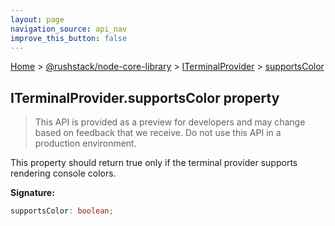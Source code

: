 ```yaml
---
layout: page
navigation_source: api_nav
improve_this_button: false
---
```



[Home](./index.md) &gt; [@rushstack/node-core-library](./node-core-library.md) &gt; [ITerminalProvider](./node-core-library.iterminalprovider.md) &gt; [supportsColor](./node-core-library.iterminalprovider.supportscolor.md)

## ITerminalProvider.supportsColor property

> This API is provided as a preview for developers and may change based on feedback that we receive. Do not use this API in a production environment.
>

This property should return true only if the terminal provider supports rendering console colors.

<b>Signature:</b>

```typescript
supportsColor: boolean;
```
